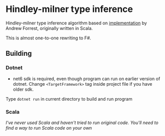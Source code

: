 # Hindley-milner type inference

Hindley-milner type inference algorithm based on [implementation](https://dysphoria.net/2009/06/28/hindley-milner-type-inference-in-scala/)
by Andrew Forrest, originally written in Scala.

This is almost one-to-one rewriting to F#.

## Building

### Dotnet

* net6 sdk is required, even though program can run on earlier version of dotnet.
Change `<TargetFramework>` tag inside project file if you have older sdk.

Type `dotnet run` in current directory to build and run program

### Scala

*I've never used Scala and haven't tried to run original code.
You'll need to find a way to run Scala code on your own*
